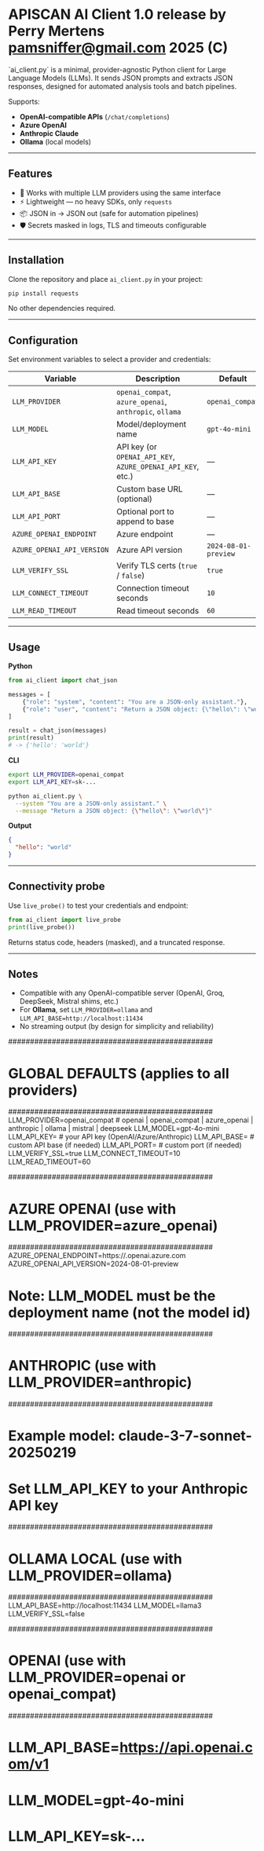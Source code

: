 # APISCAN AI Client 1.0 release by Perry Mertens pamsniffer@gmail.com 2025 (C)
<meta content="VvYq2k5BFp5dpIL6JpQhoe90sWEXZTEBbaynlEKCWRE" name="google-site-verification">
`ai_client.py` is a minimal, provider-agnostic Python client for Large Language Models (LLMs).  
It sends JSON prompts and extracts JSON responses, designed for automated analysis tools and batch pipelines.

Supports:

- **OpenAI-compatible APIs** (`/chat/completions`)
- **Azure OpenAI**
- **Anthropic Claude**
- **Ollama** (local models)

---

## Features

- 🔗 Works with multiple LLM providers using the same interface  
- ⚡ Lightweight — no heavy SDKs, only `requests`  
- 📦 JSON in → JSON out (safe for automation pipelines)  
- 🛡️ Secrets masked in logs, TLS and timeouts configurable  

---

## Installation

Clone the repository and place `ai_client.py` in your project:

```bash
pip install requests
```

No other dependencies required.

---

## Configuration

Set environment variables to select a provider and credentials:

| Variable                     | Description                                  | Default                 |
|------------------------------|----------------------------------------------|--------------------------|
| `LLM_PROVIDER`               | `openai_compat`, `azure_openai`, `anthropic`, `ollama` | `openai_compat` |
| `LLM_MODEL`                  | Model/deployment name                         | `gpt-4o-mini`            |
| `LLM_API_KEY`                | API key (or `OPENAI_API_KEY`, `AZURE_OPENAI_API_KEY`, etc.) | — |
| `LLM_API_BASE`               | Custom base URL (optional)                   | —                        |
| `LLM_API_PORT`               | Optional port to append to base              | —                        |
| `AZURE_OPENAI_ENDPOINT`      | Azure endpoint                               | —                        |
| `AZURE_OPENAI_API_VERSION`   | Azure API version                            | `2024-08-01-preview`     |
| `LLM_VERIFY_SSL`              | Verify TLS certs (`true` / `false`)          | `true`                   |
| `LLM_CONNECT_TIMEOUT`        | Connection timeout seconds                   | `10`                     |
| `LLM_READ_TIMEOUT`            | Read timeout seconds                         | `60`                     |

---

## Usage

**Python**
```python
from ai_client import chat_json

messages = [
    {"role": "system", "content": "You are a JSON-only assistant."},
    {"role": "user", "content": "Return a JSON object: {\"hello\": \"world\"}"}
]

result = chat_json(messages)
print(result)
# -> {'hello': 'world'}
```

**CLI**
```bash
export LLM_PROVIDER=openai_compat
export LLM_API_KEY=sk-...

python ai_client.py \
  --system "You are a JSON-only assistant." \
  --message "Return a JSON object: {\"hello\": \"world\"}"
```

**Output**
```json
{
  "hello": "world"
}
```

---

## Connectivity probe

Use `live_probe()` to test your credentials and endpoint:

```python
from ai_client import live_probe
print(live_probe())
```

Returns status code, headers (masked), and a truncated response.

---

## Notes

- Compatible with any OpenAI-compatible server (OpenAI, Groq, DeepSeek, Mistral shims, etc.)
- For **Ollama**, set `LLM_PROVIDER=ollama` and `LLM_API_BASE=http://localhost:11434`
- No streaming output (by design for simplicity and reliability)

###############################################
# GLOBAL DEFAULTS (applies to all providers)
###############################################
LLM_PROVIDER=openai_compat       # openai | openai_compat | azure_openai | anthropic | ollama | mistral | deepseek
LLM_MODEL=gpt-4o-mini
LLM_API_KEY=                      # your API key (OpenAI/Azure/Anthropic)
LLM_API_BASE=                     # custom API base (if needed)
LLM_API_PORT=                     # custom port (if needed)
LLM_VERIFY_SSL=true
LLM_CONNECT_TIMEOUT=10
LLM_READ_TIMEOUT=60

###############################################
# AZURE OPENAI (use with LLM_PROVIDER=azure_openai)
###############################################
AZURE_OPENAI_ENDPOINT=https://<your-resource>.openai.azure.com
AZURE_OPENAI_API_VERSION=2024-08-01-preview
# Note: LLM_MODEL must be the deployment name (not the model id)

###############################################
# ANTHROPIC (use with LLM_PROVIDER=anthropic)
###############################################
# Example model: claude-3-7-sonnet-20250219
# Set LLM_API_KEY to your Anthropic API key

###############################################
# OLLAMA LOCAL (use with LLM_PROVIDER=ollama)
###############################################
LLM_API_BASE=http://localhost:11434
LLM_MODEL=llama3
LLM_VERIFY_SSL=false

###############################################
# OPENAI (use with LLM_PROVIDER=openai or openai_compat)
###############################################
# LLM_API_BASE=https://api.openai.com/v1
# LLM_MODEL=gpt-4o-mini
# LLM_API_KEY=sk-...

